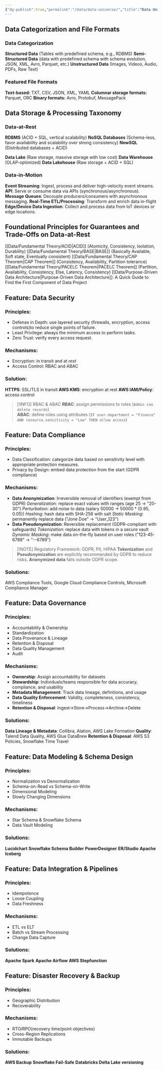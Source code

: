 ```yaml
---
{"dg-publish":true,"permalink":"/data/data-universe/","title":"Data Universe: Principles, Architectures and Modern Solutions"}
---
```



## Data Categorization and File Formats
### Data Categorization
**Structured Data** (Tables with predefined schema, e.g., RDBMS)
**Semi-Structured Data** (data with predefined schema with schema evolution, JSON, XML, Avro, Parquet, etc.)
**Unstructured Data** (Images, Videos, Audio, PDFs, Raw Text)
### Featured File Formats
**Text-based:** TXT, CSV, JSON, XML, YAML
**Columnar storage formats:** Parquet, ORC
**Binary formats:** Avro, Protobuf, MessagePack
## Data Storage & Processing Taxonomy
### Data-at-Rest 
**RDBMS** (ACID + SQL, vertical scalability)
**NoSQL Databases** (Schema-less, favor availability and scalability over strong consistency)
**NewSQL** (Distributed databases + ACID)

**Data Lake** (Raw storage, massive storage with low cost)
**Data Warehouse** (OLAP-optimized)
**Data Lakehouse** (Raw storage + ACID + SQL)
### Data-in-Motion
**Event Streaming**: Ingest, process and deliver high-velocity event streams.
**API**: Serve or consume data via APIs (synchronous/asynchronous).
**Message Queues**: Decouple producers/consumers with asynchronous messaging.
**Real-Time ETL/Processing**: Transform and enrich data in-flight
**Edge/Device Data Ingestion**: Collect and process data from IoT devices or edge locations.

## Foundational Principles for Guarantees and Trade-Offs on Data-at-Rest
[[Data/Fundamental Theory/ACID\|ACID]] (Atomicity, Consistency, Isolation, Durability)
[[Data/Fundamental Theory/BASE\|BASE]] (Basically Available, Soft state, Eventually consistent)
[[Data/Fundamental Theory/CAP Theorem\|CAP Theorem]] (Consistency, Availability, Partition tolerance)
[[Data/Fundamental Theory/PACELC Theorem\|PACELC Theorem]] (Partition, Availability, Consistency, Else, Latency, Consistency)
[[Data/Purpose-Driven Data Architecture\|Purpose-Driven Data Architecture]]: A Quick Guide to Find the First Component of Data Project
## Feature: Data Security
### Principles: 
- Defense in Depth: use layered security (firewalls, encryption, access controls)to reduce single points of failure.
- Least Privilege: always the minimum access to perform tasks.
- Zero Trust: verify every access request.
### Mechanisms:
- Encryption: in transit and at *rest*
- Access Control: RBAC and ABAC
### Solution:
**HTTPS**: SSL/TLS in transit
**AWS KMS**: encryption at rest
**AWS IAM/Policy**: access control
>[!INFO] RBAC & ABAC
>**RBAC**: assign permissions to roles (`Admin can delete records`) \
  **ABAC**: define roles using attributes (`IF user.department = "Finance" AND resource.sensitivity = "Low" THEN allow access`)
## Feature:  Data Compliance
### Principles: 
- Data Classification: categorize data based on sensitivity level with appropriate protection measures.
- Privacy by Design: embed data protection from the start (GDPR compliance)
### Mechanisms:
- **Data Anonymization**: Irreversible removal of identifiers (exempt from GDPR)
	*Generalization*: replace exact values with ranges (age 25 -> "20-30")
	*Perturbation*: add noise to data (salary 50000 -> 50000 * (0.95, 0.05))
	*Hashing*: hash data with SHA-256 with salt
	*Static Masking*: permanently replace data ("Jone Doe" -> "User_123")
- **Data Pseudonymization**: Reversible replacement (GDPR-compliant with safeguards)
	*Tokenization*: replace data with tokens in a secure vault
	*Dynamic Masking*: make data on-the-fly based on user roles ("123-45-6789" → "--6789")	

> [!NOTE] Regulatory Framework: GDPR, PII, HIPAA
> **Tokenization** and **Pseudonymization** are explicitly recommended by GDPR to reduce risks.
> **Anonymized data** falls outside GDPR scope.
### Solutions:
AWS Compliance Tools, Google Cloud Compliance Controls, Microsoft Compliance Manager
## Feature: Data Governance
### Principles:
- Accountability & Ownership
- Standardization
- Data Provenance & Lineage
- Retention & Disposal
- Data Quality Management
- Audit
### Mechanisms:
- **Ownership**: Assign accountability for datasets
- **Stewardship**: Individuals/teams responsible for data accuracy, compliance, and usability
- **Metadata Management**: Track data lineage, definitions, and usage
- **Data Quality Enforcement**: Validity, completeness, consistency, timeliness
- **Retention & Disposal**: Ingest->Store->Process->Archive->Delete
### Solutions:  
**Data Lineage & Metadata**: Collibra, Alation, AWS Lake Formation
**Quality**: Talend Data Quality, AWS Glue DataBrew
**Retention & Disposal**: AWS S3 Policies, Snowflake Time Travel
## Feature: Data Modeling & Schema Design
### Principles: 
- Normalization vs Denormalization 
- Schema-on-Read vs Schema-on-Write 
- Dimensional Modeling
- Slowly Changing Dimensions
### Mechanisms:
- Star Schema & Snowflake Schema
- Data Vault Modeling
### Solutions:
**Lucidchart**
**Snowflake Schema Builder**
**PowerDesigner**
**ER/Studio**
**Apache Iceberg**
## Feature: Data Integration & Pipelines
### Principles: 
- Idempotence
- Loose Coupling
- Data Freshness
### Mechanisms:
- ETL vs ELT 
- Batch vs Stream Processing 
- Change Data Capture
### Solutions: 
**Apache Spark**
**Apache Airflow**
**AWS Stepfunction**
## Feature: Disaster Recovery & Backup
### Principles: 
- Geographic Distribution
- Recoverability
### Mechanisms:
- RTO/RPO(recovery time/point objectives)
- Cross-Region Replications
- Immutable Backups
### Solutions: 
**AWS Backup**
**Snowflake Fail-Safe**
**Databricks Delta Lake versioning**



































